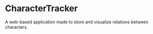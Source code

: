 # CharacterTracker
A web-based application made to store and visualize relations between characters.
